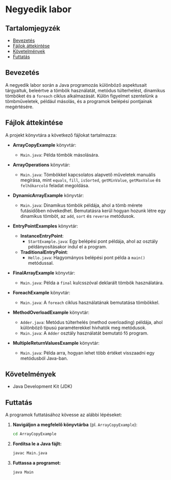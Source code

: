 # Negyedik labor

## Tartalomjegyzék
- [Bevezetés](#bevezetés)
- [Fájlok áttekintése](#fájlok-áttekintése)
- [Követelmények](#követelmények)
- [Futtatás](#futtatás)

## Bevezetés
A negyedik labor során a Java programozás különböző aspektusait tárgyaltuk, beleértve a tömbök használatát, metódus túlterhelést, dinamikus tömböket és a `foreach` ciklus alkalmazását. Külön figyelmet szentelünk a tömbműveletek, például másolás, és a programok belépési pontjainak megértésére.

## Fájlok áttekintése
A projekt könyvtára a következő fájlokat tartalmazza:

- **ArrayCopyExample** könyvtár:
  - `Main.java`: Példa tömbök másolására.

- **ArrayOperations** könyvtár:
  - `Main.java`: Tömbökkel kapcsolatos alapvető műveletek manuális megírása, mint `equals`, `fill`, `isSorted`, `getMinValue`, `getMaxValue` és `felhőkarcoló` feladat megoldása.

- **DynamicArrayExample** könyvtár:
  - `Main.java`: Dinamikus tömbök példája, ahol a tömb mérete futásidőben növekedhet. Bemutatásra kerül hogyan hozunk létre egy dinamikus tömböt, az `add`, `sort` és `reverse` metódusok. 

- **EntryPointExamples** könyvtár:
  - **InstanceEntryPoint**:
    - `StartExample.java`: Egy belépési pont példája, ahol az osztály példányosításakor indul el a program.
  - **TraditionalEntryPoint**:
    - `Hello.java`: Hagyományos belépési pont példa a `main()` metódussal.

- **FinalArrayExample** könyvtár:
  - `Main.java`: Példa a `final` kulcsszóval deklarált tömbök használatára.

- **ForeachExample** könyvtár:
  - `Main.java`: A `foreach` ciklus használatának bemutatása tömbökkel.

- **MethodOverloadExample** könyvtár:
  - `Adder.java`: Metódus túlterhelés (method overloading) példája, ahol különböző típusú paraméterekkel hívhatók meg metódusok.
  - `Main.java`: A `Adder` osztály használatát bemutató fő program.

- **MultipleReturnValuesExample** könyvtár:
  - `Main.java`: Példa arra, hogyan lehet több értéket visszaadni egy metódusból Java-ban.

## Követelmények
- Java Development Kit (JDK)

## Futtatás
A programok futtatásához kövesse az alábbi lépéseket:

1. **Navigáljon a megfelelő könyvtárba** (pl. `ArrayCopyExample`):
   ```bash
   cd ArrayCopyExample
2. **Fordítsa le a Java fájlt:**
    ```bash
    javac Main.java
3. **Futtassa a programot:**
     ```bsh
    java Main